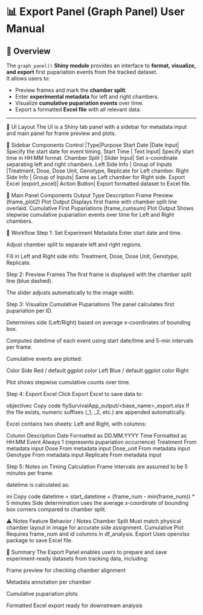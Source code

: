 # 📊 Export Panel (Graph Panel) User Manual

## 📝 Overview

The `graph_panel()` **Shiny module** provides an interface to **format, visualize, and export** first pupariation events from the tracked dataset.  
It allows users to:

- Preview frames and mark the **chamber split**.  
- Enter **experimental metadata** for left and right chambers.  
- Visualize **cumulative pupariation events** over time.  
- Export a formatted **Excel file** with all relevant data.

---

🧩 UI Layout
The UI is a Shiny tab panel with a sidebar for metadata input and main panel for frame preview and plots.

🔹 Sidebar Components
Control	|Type|Purpose
Start Date |Date Input|	Specify the start date for event timing.
Start Time | Text Input|	Specify start time in HH:MM format.
Chamber Split | Slider Input|	Set x-coordinate separating left and right chambers.
Left Side Info | Group of Inputs	|Treatment, Dose, Dose Unit, Genotype, Replicate for Left chamber.
Right Side Info	| Group of Inputs|	Same as Left chamber for Right side.
Export Excel (export_excel)|	Action Button|	Export formatted dataset to Excel file.

🔸 Main Panel Components
Output	Type	Description
Frame Preview (frame_plot2)	Plot Output	Displays first frame with chamber split line overlaid.
Cumulative First Pupariations (frame_cumsum)	Plot Output	Shows stepwise cumulative pupariation events over time for Left and Right chambers.

🔄 Workflow
Step 1: Set Experiment Metadata
Enter start date and time.

Adjust chamber split to separate left and right regions.

Fill in Left and Right side info: Treatment, Dose, Dose Unit, Genotype, Replicate.

Step 2: Preview Frames
The first frame is displayed with the chamber split line (blue dashed).

The slider adjusts automatically to the image width.

Step 3: Visualize Cumulative Pupariations
The panel calculates first pupariation per ID.

Determines side (Left/Right) based on average x-coordinates of bounding box.

Computes datetime of each event using start date/time and 5-min intervals per frame.

Cumulative events are plotted:

Color	Side
Red / default ggplot color	Left
Blue / default ggplot color	Right

Plot shows stepwise cumulative counts over time.

Step 4: Export Excel
Click Export Excel to save data to:

objectivec
Copy code
flySurvivalApp_output/<base_name>_export.xlsx
If the file exists, numeric suffixes (_1, _2, etc.) are appended automatically.

Excel contains two sheets: Left and Right, with columns:

Column	Description
Date	Formatted as DD.MM.YYYY
Time	Formatted as HH:MM
Event	Always 1 (represents pupariation occurrence)
Treatment	From metadata input
Dose	From metadata input
Dose_unit	From metadata input
Genotype	From metadata input
Replicate	From metadata input

Step 5: Notes on Timing Calculation
Frame intervals are assumed to be 5 minutes per frame.

datetime is calculated as:

ini
Copy code
datetime = start_datetime + (frame_num - min(frame_num)) * 5 minutes
Side determination uses the average x-coordinate of bounding box corners compared to chamber split.

⚠️ Notes
Feature	Behavior / Notes
Chamber Split	Must match physical chamber layout in image for accurate side assignment.
Cumulative Plot	Requires frame_num and id columns in df_analysis.
Export	Uses openxlsx package to save Excel file.

🧠 Summary
The Export Panel enables users to prepare and save experiment-ready datasets from tracking data, including:

Frame preview for checking chamber alignment

Metadata annotation per chamber

Cumulative pupariation plots

Formatted Excel export ready for downstream analysis
